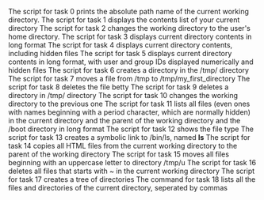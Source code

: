 The script for task 0 prints the absolute path name of the current working directory.
The script for task 1 displays the contents list of your current directory
The script for task 2 changes the working directory to the user's home directory.
The script for task 3 displays current directory contents in long format
The script for task 4 displays current directory contents, including hidden files
The script for task 5 displays current directory contents in long format, with user and group IDs displayed numerically and hidden files
The script for task 6 creates a directory in the /tmp/ directory
The script for task 7 moves a file from /tmp to /tmp/my_first_directory
The script for task 8 deletes the file betty 
The script for task 9 deletes a directory in /tmp/ directory
The script for task 10 changes the working directory to the previous one
The script for task 11  lists all files (even ones with names beginning with a period character, which are normally hidden) in the current directory and the parent of the working directory and the /boot directory in long format
The script for task 12 shows the file type
The script for task 13 creates a symbolic link to /bin/ls, named __ls__
The script for task 14 copies all HTML files from the current working directory to the parent of the working directory
The script for task 15 moves all files beginning with an uppercase letter to directory /tmp/u
The script for task 16 deletes all files that starts with ~ in the current working directory
The script for task 17 creates a tree of directories
The command for task 18 lists all the files and directories of the current directory, seperated by commas
